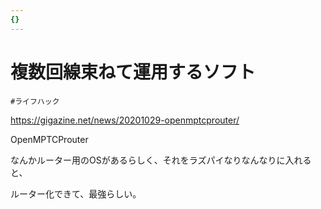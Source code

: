 ```yaml
---
{}
---
```

# 複数回線束ねて運用するソフト

`#ライフハック`

https://gigazine.net/news/20201029-openmptcprouter/

OpenMPTCProuter

なんかルーター用のOSがあるらしく、それをラズパイなりなんなりに入れると、

ルーター化できて、最強らしい。